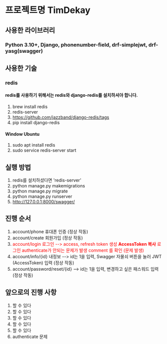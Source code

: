# 프로젝트명 TimDekay
## 사용한 라이브러리
### Python 3.10+, Django, phonenumber-field, drf-simplejwt, drf-yasg(swagger)

## 사용한 기술
### redis
#### redis를 사용하기 위해서는 redis와 django-redis를 설치하셔야 합니다.
1. brew install redis 
2. redis-server
3. https://github.com/jazzband/django-redis/tags
4. pip install django-redis

#### Window Ubuntu
1. sudo apt install redis
2. sudo service redis-server start

## 실행 방법
1. redis를 설치하셨다면 'redis-server'
2. python manage.py makemigrations
3. python manage.py migrate
4. python manage.py runserver
5. http://127.0.0.1:8000/swagger/

## 진행 순서
1. account/phone 휴대폰 인증 (정상 작동)
2. account/create 회원가입 (정상 작동)
3. <span style="color:red">account/login 로그인 --> access, refresh token 생성 **AccessToken 복사**
 로그인 authenticate가 안되는 문제가 발생 comment 를 확인 (문제 발생)</span>
4. account/info/{id} 내정보 --> id는 1을 입력, Swagger 자물쇠 버튼을 눌러 JWT (AccessToken) 입력 (정상 작동)
5. account/password/reset/{id} --> id는 1을 입력, 변경하고 싶은 패스워드 입력 (정상 작동)

## 앞으로의 진행 사항

1. 할 수 있다
2. 할 수 있다
3. 할 수 있다
4. 할 수 있다
5. 할 수 있다
6. authenticate 문제
